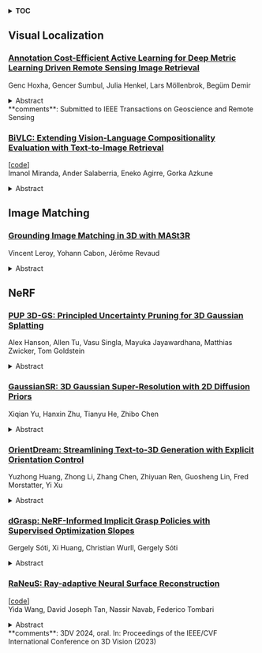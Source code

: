 <details>
  <summary><b>TOC</b></summary>
  <ol>
    <li><a href=#visual-localization>Visual Localization</a></li>
      <ul>
        <li><a href=#Annotation-Cost-Efficient-Active-Learning-for-Deep-Metric-Learning-Driven-Remote-Sensing-Image-Retrieval>Annotation Cost-Efficient Active Learning for Deep Metric Learning Driven Remote Sensing Image Retrieval</a></li>
        <li><a href=#BiVLC:-Extending-Vision-Language-Compositionality-Evaluation-with-Text-to-Image-Retrieval>BiVLC: Extending Vision-Language Compositionality Evaluation with Text-to-Image Retrieval</a></li>
      </ul>
    </li>
    <li><a href=#image-matching>Image Matching</a></li>
      <ul>
        <li><a href=#Grounding-Image-Matching-in-3D-with-MASt3R>Grounding Image Matching in 3D with MASt3R</a></li>
      </ul>
    </li>
    <li><a href=#nerf>NeRF</a></li>
      <ul>
        <li><a href=#PUP-3D-GS:-Principled-Uncertainty-Pruning-for-3D-Gaussian-Splatting>PUP 3D-GS: Principled Uncertainty Pruning for 3D Gaussian Splatting</a></li>
        <li><a href=#GaussianSR:-3D-Gaussian-Super-Resolution-with-2D-Diffusion-Priors>GaussianSR: 3D Gaussian Super-Resolution with 2D Diffusion Priors</a></li>
        <li><a href=#OrientDream:-Streamlining-Text-to-3D-Generation-with-Explicit-Orientation-Control>OrientDream: Streamlining Text-to-3D Generation with Explicit Orientation Control</a></li>
        <li><a href=#dGrasp:-NeRF-Informed-Implicit-Grasp-Policies-with-Supervised-Optimization-Slopes>dGrasp: NeRF-Informed Implicit Grasp Policies with Supervised Optimization Slopes</a></li>
        <li><a href=#RaNeuS:-Ray-adaptive-Neural-Surface-Reconstruction>RaNeuS: Ray-adaptive Neural Surface Reconstruction</a></li>
      </ul>
    </li>
  </ol>
</details>

## Visual Localization  

### [Annotation Cost-Efficient Active Learning for Deep Metric Learning Driven Remote Sensing Image Retrieval](http://arxiv.org/abs/2406.10107)  
Genc Hoxha, Gencer Sumbul, Julia Henkel, Lars Möllenbrok, Begüm Demir  
<details>  
  <summary>Abstract</summary>  
  <ol>  
    Deep metric learning (DML) has shown to be very effective for content-based image retrieval (CBIR) in remote sensing (RS). Most of DML methods for CBIR rely on many annotated images to accurately learn model parameters of deep neural networks. However, gathering many image annotations is time consuming and costly. To address this, we propose an annotation cost-efficient active learning (ANNEAL) method specifically designed for DML driven CBIR in RS. ANNEAL aims to create a small but informative training set made up of similar and dissimilar image pairs to be utilized for learning a deep metric space. The informativeness of the image pairs is assessed combining uncertainty and diversity criteria. To assess the uncertainty of image pairs, we introduce two algorithms: 1) metric-guided uncertainty estimation (MGUE); and 2) binary classifier guided uncertainty estimation (BCGUE). MGUE automatically estimates a threshold value that acts as a "boundary" between similar and dissimilar image pairs based on the distances in the metric space. The closer the similarity between image pairs to the estimated threshold value the higher their uncertainty. BCGUE estimates the uncertainty of the image pairs based on the confidence of the classifier in assigning the correct similarity label. The diversity criterion is assessed through a clustering-based strategy. ANNEAL selects the most informative image pairs by combining either MGUE or BCGUE with clustering-based strategy. The selected image pairs are sent to expert annotators to be labeled as similar or dissimilar. This way of annotating images significantly reduces the annotation cost compared to the cost of annotating images with LULC labels. Experimental results carried out on two RS benchmark datasets demonstrate the effectiveness of our method. The code of the proposed method will be publicly available upon the acceptance of the paper.  
  </ol>  
</details>  
**comments**: Submitted to IEEE Transactions on Geoscience and Remote Sensing  
  
### [BiVLC: Extending Vision-Language Compositionality Evaluation with Text-to-Image Retrieval](http://arxiv.org/abs/2406.09952)  
[[code](https://github.com/imirandam/bivlc)]  
Imanol Miranda, Ander Salaberria, Eneko Agirre, Gorka Azkune  
<details>  
  <summary>Abstract</summary>  
  <ol>  
    Existing Vision-Language Compositionality (VLC) benchmarks like SugarCrepe are formulated as image-to-text retrieval problems, where, given an image, the models need to select between the correct textual description and a synthetic hard negative text. In this work we present the Bidirectional Vision-Language Compositionality (BiVLC) dataset. The novelty of BiVLC is to add a synthetic hard negative image generated from the synthetic text, resulting in two image-to-text retrieval examples (one for each image) and, more importantly, two text-to-image retrieval examples (one for each text). Human annotators filter out ill-formed examples ensuring the validity of the benchmark. The experiments on BiVLC uncover a weakness of current multimodal models, as they perform poorly in the text-to-image direction. In fact, when considering both retrieval directions, the conclusions obtained in previous works change significantly. In addition to the benchmark, we show that a contrastive model trained using synthetic images and texts improves the state of the art in SugarCrepe and in BiVLC for both retrieval directions. The gap to human performance in BiVLC confirms that Vision-Language Compositionality is still a challenging problem. BiVLC and code are available at https://imirandam.github.io/BiVLC_project_page.  
  </ol>  
</details>  
  
  



## Image Matching  

### [Grounding Image Matching in 3D with MASt3R](http://arxiv.org/abs/2406.09756)  
Vincent Leroy, Yohann Cabon, Jérôme Revaud  
<details>  
  <summary>Abstract</summary>  
  <ol>  
    Image Matching is a core component of all best-performing algorithms and pipelines in 3D vision. Yet despite matching being fundamentally a 3D problem, intrinsically linked to camera pose and scene geometry, it is typically treated as a 2D problem. This makes sense as the goal of matching is to establish correspondences between 2D pixel fields, but also seems like a potentially hazardous choice. In this work, we take a different stance and propose to cast matching as a 3D task with DUSt3R, a recent and powerful 3D reconstruction framework based on Transformers. Based on pointmaps regression, this method displayed impressive robustness in matching views with extreme viewpoint changes, yet with limited accuracy. We aim here to improve the matching capabilities of such an approach while preserving its robustness. We thus propose to augment the DUSt3R network with a new head that outputs dense local features, trained with an additional matching loss. We further address the issue of quadratic complexity of dense matching, which becomes prohibitively slow for downstream applications if not carefully treated. We introduce a fast reciprocal matching scheme that not only accelerates matching by orders of magnitude, but also comes with theoretical guarantees and, lastly, yields improved results. Extensive experiments show that our approach, coined MASt3R, significantly outperforms the state of the art on multiple matching tasks. In particular, it beats the best published methods by 30% (absolute improvement) in VCRE AUC on the extremely challenging Map-free localization dataset.  
  </ol>  
</details>  
  
  



## NeRF  

### [PUP 3D-GS: Principled Uncertainty Pruning for 3D Gaussian Splatting](http://arxiv.org/abs/2406.10219)  
Alex Hanson, Allen Tu, Vasu Singla, Mayuka Jayawardhana, Matthias Zwicker, Tom Goldstein  
<details>  
  <summary>Abstract</summary>  
  <ol>  
    Recent advancements in novel view synthesis have enabled real-time rendering speeds and high reconstruction accuracy. 3D Gaussian Splatting (3D-GS), a foundational point-based parametric 3D scene representation, models scenes as large sets of 3D Gaussians. Complex scenes can comprise of millions of Gaussians, amounting to large storage and memory requirements that limit the viability of 3D-GS on devices with limited resources. Current techniques for compressing these pretrained models by pruning Gaussians rely on combining heuristics to determine which ones to remove. In this paper, we propose a principled spatial sensitivity pruning score that outperforms these approaches. It is computed as a second-order approximation of the reconstruction error on the training views with respect to the spatial parameters of each Gaussian. Additionally, we propose a multi-round prune-refine pipeline that can be applied to any pretrained 3D-GS model without changing the training pipeline. After pruning 88.44% of the Gaussians, we observe that our PUP 3D-GS pipeline increases the average rendering speed of 3D-GS by 2.65 $\times$ while retaining more salient foreground information and achieving higher image quality metrics than previous pruning techniques on scenes from the Mip-NeRF 360, Tanks & Temples, and Deep Blending datasets.  
  </ol>  
</details>  
  
### [GaussianSR: 3D Gaussian Super-Resolution with 2D Diffusion Priors](http://arxiv.org/abs/2406.10111)  
Xiqian Yu, Hanxin Zhu, Tianyu He, Zhibo Chen  
<details>  
  <summary>Abstract</summary>  
  <ol>  
    Achieving high-resolution novel view synthesis (HRNVS) from low-resolution input views is a challenging task due to the lack of high-resolution data. Previous methods optimize high-resolution Neural Radiance Field (NeRF) from low-resolution input views but suffer from slow rendering speed. In this work, we base our method on 3D Gaussian Splatting (3DGS) due to its capability of producing high-quality images at a faster rendering speed. To alleviate the shortage of data for higher-resolution synthesis, we propose to leverage off-the-shelf 2D diffusion priors by distilling the 2D knowledge into 3D with Score Distillation Sampling (SDS). Nevertheless, applying SDS directly to Gaussian-based 3D super-resolution leads to undesirable and redundant 3D Gaussian primitives, due to the randomness brought by generative priors. To mitigate this issue, we introduce two simple yet effective techniques to reduce stochastic disturbances introduced by SDS. Specifically, we 1) shrink the range of diffusion timestep in SDS with an annealing strategy; 2) randomly discard redundant Gaussian primitives during densification. Extensive experiments have demonstrated that our proposed GaussainSR can attain high-quality results for HRNVS with only low-resolution inputs on both synthetic and real-world datasets. Project page: https://chchnii.github.io/GaussianSR/  
  </ol>  
</details>  
  
### [OrientDream: Streamlining Text-to-3D Generation with Explicit Orientation Control](http://arxiv.org/abs/2406.10000)  
Yuzhong Huang, Zhong Li, Zhang Chen, Zhiyuan Ren, Guosheng Lin, Fred Morstatter, Yi Xu  
<details>  
  <summary>Abstract</summary>  
  <ol>  
    In the evolving landscape of text-to-3D technology, Dreamfusion has showcased its proficiency by utilizing Score Distillation Sampling (SDS) to optimize implicit representations such as NeRF. This process is achieved through the distillation of pretrained large-scale text-to-image diffusion models. However, Dreamfusion encounters fidelity and efficiency constraints: it faces the multi-head Janus issue and exhibits a relatively slow optimization process. To circumvent these challenges, we introduce OrientDream, a camera orientation conditioned framework designed for efficient and multi-view consistent 3D generation from textual prompts. Our strategy emphasizes the implementation of an explicit camera orientation conditioned feature in the pre-training of a 2D text-to-image diffusion module. This feature effectively utilizes data from MVImgNet, an extensive external multi-view dataset, to refine and bolster its functionality. Subsequently, we utilize the pre-conditioned 2D images as a basis for optimizing a randomly initialized implicit representation (NeRF). This process is significantly expedited by a decoupled back-propagation technique, allowing for multiple updates of implicit parameters per optimization cycle. Our experiments reveal that our method not only produces high-quality NeRF models with consistent multi-view properties but also achieves an optimization speed significantly greater than existing methods, as quantified by comparative metrics.  
  </ol>  
</details>  
  
### [dGrasp: NeRF-Informed Implicit Grasp Policies with Supervised Optimization Slopes](http://arxiv.org/abs/2406.09939)  
Gergely Sóti, Xi Huang, Christian Wurll, Gergely Sóti  
<details>  
  <summary>Abstract</summary>  
  <ol>  
    We present dGrasp, an implicit grasp policy with an enhanced optimization landscape. This landscape is defined by a NeRF-informed grasp value function. The neural network representing this function is trained on grasp demonstrations. During training, we use an auxiliary loss to guide not only the weight updates of this network but also the update how the slope of the optimization landscape changes. This loss is computed on the demonstrated grasp trajectory and the gradients of the landscape. With second order optimization, we incorporate valuable information from the trajectory as well as facilitate the optimization process of the implicit policy. Experiments demonstrate that employing this auxiliary loss improves policies' performance in simulation as well as their zero-shot transfer to the real-world.  
  </ol>  
</details>  
  
### [RaNeuS: Ray-adaptive Neural Surface Reconstruction](http://arxiv.org/abs/2406.09801)  
[[code](https://github.com/wangyida/ra-neus)]  
Yida Wang, David Joseph Tan, Nassir Navab, Federico Tombari  
<details>  
  <summary>Abstract</summary>  
  <ol>  
    Our objective is to leverage a differentiable radiance field \eg NeRF to reconstruct detailed 3D surfaces in addition to producing the standard novel view renderings. There have been related methods that perform such tasks, usually by utilizing a signed distance field (SDF). However, the state-of-the-art approaches still fail to correctly reconstruct the small-scale details, such as the leaves, ropes, and textile surfaces. Considering that different methods formulate and optimize the projection from SDF to radiance field with a globally constant Eikonal regularization, we improve with a ray-wise weighting factor to prioritize the rendering and zero-crossing surface fitting on top of establishing a perfect SDF. We propose to adaptively adjust the regularization on the signed distance field so that unsatisfying rendering rays won't enforce strong Eikonal regularization which is ineffective, and allow the gradients from regions with well-learned radiance to effectively back-propagated to the SDF. Consequently, balancing the two objectives in order to generate accurate and detailed surfaces. Additionally, concerning whether there is a geometric bias between the zero-crossing surface in SDF and rendering points in the radiance field, the projection becomes adjustable as well depending on different 3D locations during optimization. Our proposed \textit{RaNeuS} are extensively evaluated on both synthetic and real datasets, achieving state-of-the-art results on both novel view synthesis and geometric reconstruction.  
  </ol>  
</details>  
**comments**: 3DV 2024, oral. In: Proceedings of the IEEE/CVF International
  Conference on 3D Vision (2023)  
  
  



